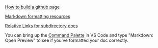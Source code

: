 [How to build a github page](https://docs.github.com/en/pages/getting-started-with-github-pages/creating-a-github-pages-site)

[Markdown formatting resources](https://docs.github.com/en/get-started/writing-on-github/getting-started-with-writing-and-formatting-on-github/basic-writing-and-formatting-syntax)

[Relative Links for subdirectory docs](https://docs.github.com/en/get-started/writing-on-github/getting-started-with-writing-and-formatting-on-github/basic-writing-and-formatting-syntax)

You can bring up the [Command Palette](https://code.visualstudio.com/docs/getstarted/userinterface#_command-palette) in VS Code and type "Markdown: Open Preview" to see if you've formatted your doc correctly.